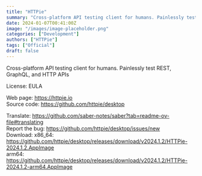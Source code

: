 ```yaml
---
title: "HTTPie"
summary: "Cross-platform API testing client for humans. Painlessly test REST, GraphQL, and HTTP APIs"
date: 2024-01-07T00:41:00Z
image: "/images/image-placeholder.png"
categories: ["Development"]
authors: ["HTTPie"]
tags: ["Official"]
draft: false
---
```


Cross-platform API testing client for humans. Painlessly test REST, GraphQL, and HTTP APIs

License: EULA

Web page: <https://httpie.io>  
Source code: <https://github.com/httpie/desktop>

Translate: <https://github.com/saber-notes/saber?tab=readme-ov-file#translating>  
Report the bug: <https://github.com/httpie/desktop/issues/new>  
Download:   x86_64: <https://github.com/httpie/desktop/releases/download/v2024.1.2/HTTPie-2024.1.2.AppImage>  
            arm64: <https://github.com/httpie/desktop/releases/download/v2024.1.2/HTTPie-2024.1.2-arm64.AppImage>

